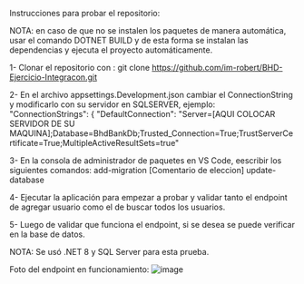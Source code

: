 Instrucciones para probar el repositorio:

NOTA: en caso de que no se instalen los paquetes de manera automática, usar el comando DOTNET BUILD y de esta forma se instalan las dependencias y ejecuta el proyecto automáticamente.


1- Clonar el repositorio con : git clone https://github.com/im-robert/BHD-Ejercicio-Integracon.git

2- En el archivo appsettings.Development.json cambiar el ConnectionString y modificarlo con su servidor en SQLSERVER, ejemplo:  "ConnectionStrings": {
   "DefaultConnection": "Server=[AQUI COLOCAR SERVIDOR DE SU MAQUINA];Database=BhdBankDb;Trusted_Connection=True;TrustServerCertificate=True;MultipleActiveResultSets=true"

3- En la consola de administrador de paquetes en VS Code, eescribir los siguientes comandos: add-migration [Comentario de eleccion]
                                                                                             update-database

4- Ejecutar la aplicación para empezar a probar y validar tanto el endpoint de agregar usuario como el de buscar todos los usuarios.

5- Luego de validar que funciona el endpoint, si se desea se puede verificar en la base de datos.


NOTA: 
Se usó .NET 8 y SQL Server para esta prueba.


Foto del endpoint en funcionamiento:
![image](https://github.com/user-attachments/assets/7aad9d79-8564-4e2d-8a11-aeed80347885)
